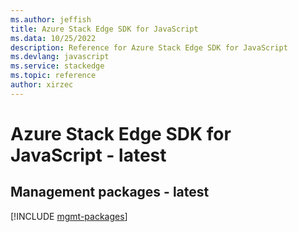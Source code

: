 ```yaml
---
ms.author: jeffish
title: Azure Stack Edge SDK for JavaScript
ms.data: 10/25/2022
description: Reference for Azure Stack Edge SDK for JavaScript
ms.devlang: javascript
ms.service: stackedge
ms.topic: reference
author: xirzec
---
```

# Azure Stack Edge SDK for JavaScript - latest

## Management packages - latest
[!INCLUDE [mgmt-packages](stack-edge-mgmt-index.md)]